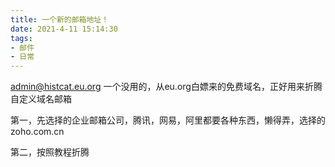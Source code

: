```yaml
---
title: 一个新的邮箱地址！
date: 2021-4-11 15:14:30
tags:
- 邮件
- 日常
---
```

admin@histcat.eu.org
一个没用的，从eu.org白嫖来的免费域名，正好用来折腾自定义域名邮箱

第一，先选择的企业邮箱公司，腾讯，网易，阿里都要各种东西，懒得弄，选择的zoho.com.cn

第二，按照教程折腾
